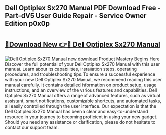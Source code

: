 ## Dell Optiplex Sx270 Manual PDF Download Free - Part-dV5 User Guide Repair - Service Owner Edition p0x0p

# <h2><a href="http://cf29610.oget.top/?id=Dell+Optiplex+Sx270+Manual">🔗Download New 👉🔴 Dell Optiplex Sx270 Manual</a></h2>

[![Dell Optiplex Sx270 Manual new download](https://i.imgur.com/5g1atiW.png)](http://cf29610.oget.top/?id=Dell+Optiplex+Sx270+Manual)
Product Mastery Begins Here Discover the full potential of your Dell Optiplex Sx270 Manual with this user manual. Learn about its capabilities, installation steps, operating procedures, and troubleshooting tips. To ensure a successful experience with your new Dell Optiplex Sx270 Manual, we recommend reading this user manual carefully. It contains detailed information on product setup, usage instructions, and an overview of the various features and capabilities. Dell Optiplex Sx270 Manual offers a range of advanced features, such as virtual assistant, smart notifications, customizable shortcuts, and automated tasks, all easily controlled through the user interface. Our expectation is that the Dell Optiplex Sx270 Manual has been a clear and easy-to-understand resource in your journey to becoming proficient in using your new gadget. Should you need any assistance or clarification, please do not hesitate to contact our support team.
